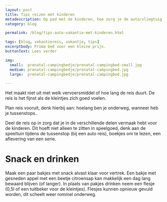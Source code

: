 ```yaml
---
layout: post
title: Tips reizen met kinderen
metadescription: Op pad met de kinderen, hoe zorg je de auto/vliegtuig reis kalm verloopt? Lees onze tips en ga met een goed gevoel op vakantie!
category: blog

permalink: /blog/tips-auto-vakantie-met-kinderen.html

tags: [blog, vakantiereis, vakantie, tips]
excerptbody: Prima bed voor een kleine prijs.
buttonText: Lees verder

img:
  small:  prenatal-campingbedje/prenatal-campingbed-small.jpg
  medium: prenatal-campingbedje/prenatal-campingbed.jpg
  large:  prenatal-campingbedje/prenatal-campingbed.jpg

---
```


Het maakt niet uit met welk vervoersmiddel of hoe lang de reis duurt. De reis is het fijnst als de kleintjes zich goed voelen.


Plan reis vooruit, denk hierbij aan: hoelang ben je onderweg, wanneer heb je tussenstops..

Deel de reis op in zorg dat je in de verschillende delen vermaak hebt voor de kinderen. Dit hoeft niet alleen te zitten in speelgoed, denk aan de speeltuin tijdens de tussenstop (bij een auto reis), boekjes om te lezen, een aflevering van een serie. 

# Snack en drinken
Maak een paar bakjes met snack alvast klaar voor vertrek. Een bakje met gesneden appel met een beetje citroensap kan makkelijk een dag lang bewaard blijven (of langer). In plaats van pakjes drinken neem een flesje (0,5l of een tuitbeker voor de kleintjes). Flesjes kunnen opnieuw gevuld worden, dit scheelt weer rommel onderweg.
